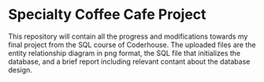 # Specialty Coffee Cafe Project
This repository will contain all the progress and modifications towards my final
project from the SQL course of Coderhouse.
The uploaded files are the entity relationship diagram in png format, the SQL
file that initializes the database, and a brief report including relevant
contant about the database design.